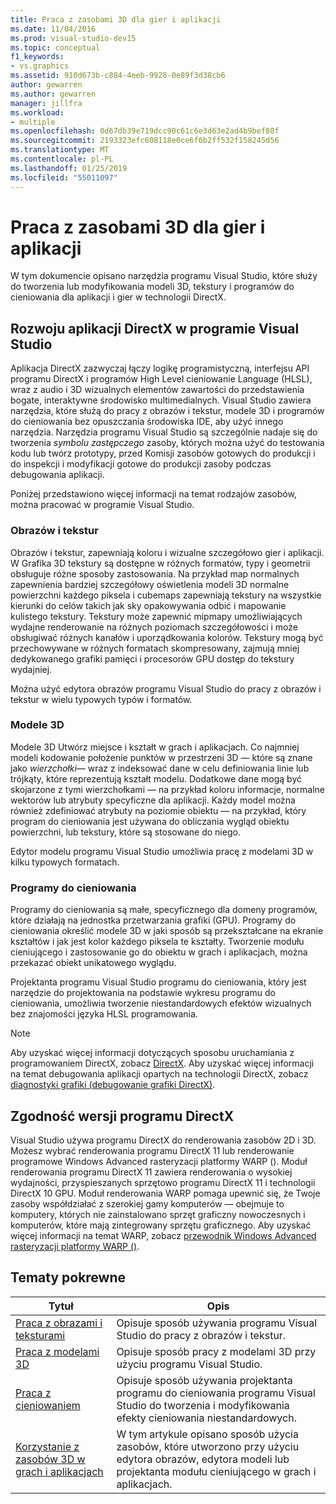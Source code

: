 ```yaml
---
title: Praca z zasobami 3D dla gier i aplikacji
ms.date: 11/04/2016
ms.prod: visual-studio-dev15
ms.topic: conceptual
f1_keywords:
- vs.graphics
ms.assetid: 910d673b-c884-4eeb-9928-0e89f3d38cb6
author: gewarren
ms.author: gewarren
manager: jillfra
ms.workload:
- multiple
ms.openlocfilehash: 0d67db39e719dcc90c61c6e3d63e2ad4b9bef80f
ms.sourcegitcommit: 2193323efc608118e0ce6f6b2ff532f158245d56
ms.translationtype: MT
ms.contentlocale: pl-PL
ms.lasthandoff: 01/25/2019
ms.locfileid: "55011097"
---
```

# <a name="work-with-3d-assets-for-games-and-apps"></a>Praca z zasobami 3D dla gier i aplikacji

W tym dokumencie opisano narzędzia programu Visual Studio, które służy do tworzenia lub modyfikowania modeli 3D, tekstury i programów do cieniowania dla aplikacji i gier w technologii DirectX.

## <a name="directx-app-development-in-visual-studio"></a>Rozwoju aplikacji DirectX w programie Visual Studio
 Aplikacja DirectX zazwyczaj łączy logikę programistyczną, interfejsu API programu DirectX i programów High Level cieniowanie Language (HLSL), wraz z audio i 3D wizualnych elementów zawartości do przedstawienia bogate, interaktywne środowisko multimedialnych. Visual Studio zawiera narzędzia, które służą do pracy z obrazów i tekstur, modele 3D i programów do cieniowania bez opuszczania środowiska IDE, aby użyć innego narzędzia. Narzędzia programu Visual Studio są szczególnie nadaje się do tworzenia *symbolu zastępczego* zasoby, których można użyć do testowania kodu lub twórz prototypy, przed Komisji zasobów gotowych do produkcji i do inspekcji i modyfikacji gotowe do produkcji zasoby podczas debugowania aplikacji.

 Poniżej przedstawiono więcej informacji na temat rodzajów zasobów, można pracować w programie Visual Studio.

### <a name="images-and-textures"></a>Obrazów i tekstur
 Obrazów i tekstur, zapewniają koloru i wizualne szczegółowo gier i aplikacji. W Grafika 3D tekstury są dostępne w różnych formatów, typy i geometrii obsługuje różne sposoby zastosowania. Na przykład map normalnych zapewnienia bardziej szczegółowy oświetlenia modeli 3D normalne powierzchni każdego piksela i cubemaps zapewniają tekstury na wszystkie kierunki do celów takich jak sky opakowywania odbić i mapowanie kulistego tekstury. Tekstury może zapewnić mipmapy umożliwiających wydajne renderowanie na różnych poziomach szczegółowości i może obsługiwać różnych kanałów i uporządkowania kolorów. Tekstury mogą być przechowywane w różnych formatach skompresowany, zajmują mniej dedykowanego grafiki pamięci i procesorów GPU dostęp do tekstury wydajniej.

 Można użyć edytora obrazów programu Visual Studio do pracy z obrazów i tekstur w wielu typowych typów i formatów.

### <a name="3d-models"></a>Modele 3D
 Modele 3D Utwórz miejsce i kształt w grach i aplikacjach. Co najmniej modeli kodowanie położenie punktów w przestrzeni 3D — które są znane jako *wierzchołki*— wraz z indeksować dane w celu definiowania linie lub trójkąty, które reprezentują kształt modelu. Dodatkowe dane mogą być skojarzone z tymi wierzchołkami — na przykład koloru informacje, normalne wektorów lub atrybuty specyficzne dla aplikacji. Każdy model można również zdefiniować atrybuty na poziomie obiektu — na przykład, który program do cieniowania jest używana do obliczania wygląd obiektu powierzchni, lub tekstury, które są stosowane do niego.

 Edytor modelu programu Visual Studio umożliwia pracę z modelami 3D w kilku typowych formatach.

### <a name="shaders"></a>Programy do cieniowania
 Programy do cieniowania są małe, specyficznego dla domeny programów, które działają na jednostka przetwarzania grafiki (GPU). Programy do cieniowania określić modele 3D w jaki sposób są przekształcane na ekranie kształtów i jak jest kolor każdego piksela te kształty. Tworzenie modułu cieniującego i zastosowanie go do obiektu w grach i aplikacjach, można przekazać obiekt unikatowego wyglądu.

 Projektanta programu Visual Studio programu do cieniowania, który jest narzędzie do projektowania na podstawie wykresu programu do cieniowania, umożliwia tworzenie niestandardowych efektów wizualnych bez znajomości języka HLSL programowania.

> [!NOTE]
> Aby uzyskać więcej informacji dotyczących sposobu uruchamiania z programowaniem DirectX, zobacz [DirectX](http://go.microsoft.com/fwlink/p/?LinkId=224633). Aby uzyskać więcej informacji na temat debugowania aplikacji opartych na technologii DirectX, zobacz [diagnostyki grafiki (debugowanie grafiki DirectX)](../debugger/graphics/visual-studio-graphics-diagnostics.md).

## <a name="directx-version-compatibility"></a>Zgodność wersji programu DirectX
 Visual Studio używa programu DirectX do renderowania zasobów 2D i 3D. Możesz wybrać renderowania programu DirectX 11 lub renderowanie programowe Windows Advanced rasteryzacji platformy WARP (). Moduł renderowania programu DirectX 11 zawiera renderowania o wysokiej wydajności, przyspieszanych sprzętowo programu DirectX 11 i technologii DirectX 10 GPU. Moduł renderowania WARP pomaga upewnić się, że Twoje zasoby współdziałać z szerokiej gamy komputerów — obejmuje to komputery, których nie zainstalowano sprzęt graficzny nowoczesnych i komputerów, które mają zintegrowany sprzętu graficznego. Aby uzyskać więcej informacji na temat WARP, zobacz [przewodnik Windows Advanced rasteryzacji platformy WARP ()](http://go.microsoft.com/fwlink/p/?LinkId=224634).

## <a name="related-topics"></a>Tematy pokrewne

|Tytuł|Opis|
|-----------|-----------------|
|[Praca z obrazami i teksturami](../designers/working-with-textures-and-images.md)|Opisuje sposób używania programu Visual Studio do pracy z obrazów i tekstur.|
|[Praca z modelami 3D](../designers/working-with-3-d-models.md)|Opisuje sposób pracy z modelami 3D przy użyciu programu Visual Studio.|
|[Praca z cieniowaniem](../designers/working-with-shaders.md)|Opisuje sposób używania projektanta programu do cieniowania programu Visual Studio do tworzenia i modyfikowania efekty cieniowania niestandardowych.|
|[Korzystanie z zasobów 3D w grach i aplikacjach](../designers/using-3-d-assets-in-your-game-or-app.md)|W tym artykule opisano sposób użycia zasobów, które utworzono przy użyciu edytora obrazów, edytora modeli lub projektanta modułu cieniującego w grach i aplikacjach.|
